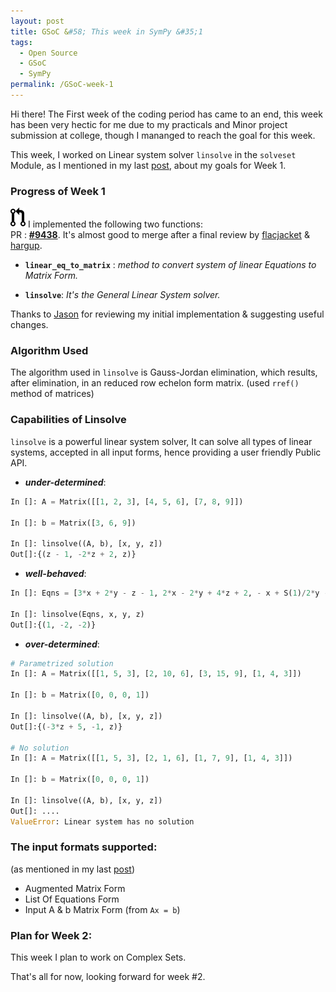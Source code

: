 ```yaml
---
layout: post
title: GSoC &#58; This week in SymPy &#35;1
tags:
  - Open Source
  - GSoC
  - SymPy
permalink: /GSoC-week-1
---
```


Hi there! The First week of the coding period has came to an end, this week has been very hectic for me due to my practicals and Minor project submission at college, though I mananged to reach the goal for this week.

This week, I worked on Linear system solver `linsolve` in the `solveset` Module, as I mentioned in my last [post](http://blog.iamit.in/GSoC-Getting-Up-For-the-Coding-Period/), about my goals for Week 1. 

### **Progress of Week 1** 
<img src="/assets/gsoc/pr.png"> I implemented the following two functions: </br>
PR : **[#9438](https://github.com/sympy/sympy/pull/9438)**.
It's almost good to merge after a final review by [flacjacket](http://www.github.com/flacjacket) & [hargup](http://www.github.com/hargup).

* **`linear_eq_to_matrix`** : *method to convert system of linear Equations to Matrix Form.*

* **`linsolve`**: *It's the General Linear System solver.*

Thanks to [Jason](http://www.github.com/moorepants) for reviewing my initial implementation & suggesting useful changes.

### Algorithm Used
The algorithm used in `linsolve` is Gauss-Jordan elimination, which results, after elimination, in an reduced row echelon form matrix. (used `rref()` method of matrices)

### Capabilities of Linsolve
`linsolve` is a powerful linear system solver, It can solve all types of linear systems, accepted in all input forms, hence providing a user friendly Public API. 

* ***under-determined***:

```python
In []: A = Matrix([[1, 2, 3], [4, 5, 6], [7, 8, 9]])

In []: b = Matrix([3, 6, 9])

In []: linsolve((A, b), [x, y, z])
Out[]:{(z - 1, -2*z + 2, z)}
```

* ***well-behaved***: 

```python
In []: Eqns = [3*x + 2*y - z - 1, 2*x - 2*y + 4*z + 2, - x + S(1)/2*y - z]

In []: linsolve(Eqns, x, y, z)
Out[]:{(1, -2, -2)}
```

* ***over-determined***:

```python
# Parametrized solution
In []: A = Matrix([[1, 5, 3], [2, 10, 6], [3, 15, 9], [1, 4, 3]])

In []: b = Matrix([0, 0, 0, 1])

In []: linsolve((A, b), [x, y, z])
Out[]:{(-3*z + 5, -1, z)}

# No solution
In []: A = Matrix([[1, 5, 3], [2, 1, 6], [1, 7, 9], [1, 4, 3]])

In []: b = Matrix([0, 0, 0, 1])

In []: linsolve((A, b), [x, y, z])
Out[]: ....
ValueError: Linear system has no solution
```
### The input formats supported:</br>
(as mentioned in my last [post](http://blog.iamit.in/GSoC-Getting-Up-For-the-Coding-Period/))

* Augmented Matrix Form
* List Of Equations Form
* Input A & b Matrix Form (from `Ax = b`)

### Plan for Week 2:
This week I plan to work on Complex Sets.

That's all for now, looking forward for week #2.